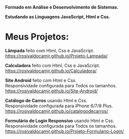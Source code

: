 **Formado em Análise e Desenvolvimento de Sistemas.**

**Estudando as Linguagens JavaScript, Html e Css.**

# Meus Projetos:

**Lâmpada** feito com Html, Css e JavaScript.<br>
https://rosivaldocamjr.github.io/Projeto-Lampada/

**Calculadora** feito com Html, Css e JavaScript.<br>
https://rosivaldocamjr.github.io/Calculadora/

**Site Android** feito com Html e Css.<br>
Responsividade configurada para Todos os tamanhos.<br>
https://rosivaldocamjr.github.io/Site-Android/

**Catálogo de Carros** usando Html e Css.<br>
Responsividade configurada para iPhone 6/7/8 Plus.<br>
https://rosivaldocamjr.github.io/catalogodecarros/

**Formulário de Login Responsivo** usando Html e Css.<br>
Responsividade configurada para Todos os tamanhos.<br>
https://rosivaldocamjr.github.io/Projeto-Formulario-Login/
